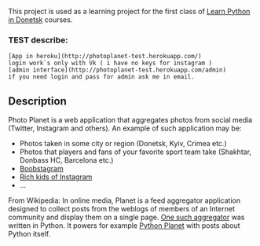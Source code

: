 This project is used as a learning project for the first class of [Learn Python in Donetsk](http://learnpython.dn.ua/) courses.
### TEST describe:
    [App in heroku](http://photoplanet-test.herokuapp.com/) 
    login work`s only with Vk ( i have no keys for instagram )
    [admin interface](http://photoplanet-test.herokuapp.com/admin)
    if you need login and pass for admin ask me in email.

## Description

Photo Planet is a web application that aggregates photos from social media (Twitter, Instagram and others). An example of such application may be:

- Photos taken in some city or region (Donetsk, Kyiv, Crimea etc.)
- Photos that players and fans of your favorite sport team take (Shakhtar, Donbass HC, Barcelona etc.)
- [Boobstagram](http://boobstagram.fr/)
- [Rich kids of Instagram](http://richkidsofinstagram.tumblr.com/)
- ...

From Wikipedia: In online media, Planet is a feed aggregator application designed to collect posts from the weblogs of members of an Internet community and display them on a single page. [One such aggregator](http://www.planetplanet.org/) was written in Python. It powers for example [Python Planet](http://planet.python.org/) with posts about Python itself.
